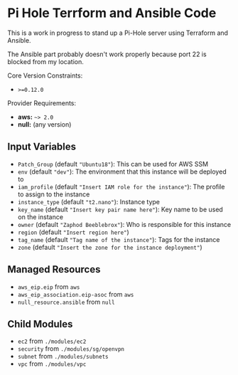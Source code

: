 # Pi Hole Terrform and Ansible Code

This is a work in progress to stand up a Pi-Hole server using Terraform and Ansible.

The Ansible part probably doesn't work properly because port 22 is blocked from my location.

Core Version Constraints:
* `>=0.12.0`

Provider Requirements:
* **aws:** `~> 2.0`
* **null:** (any version)

## Input Variables
* `Patch_Group` (default `"Ubuntu18"`): This can be used for AWS SSM
* `env` (default `"dev"`): The environment that this instance will be deployed to
* `iam_profile` (default `"Insert IAM role for the instance"`): The profile to assign to the instance
* `instance_type` (default `"t2.nano"`): Instance type
* `key_name` (default `"Insert key pair name here"`): Key name to be used on the instance
* `owner` (default `"Zaphod Beeblebrox"`): Who is responsible for this instance
* `region` (default `"Insert region here"`)
* `tag_name` (default `"Tag name of the instance"`): Tags for the instance
* `zone` (default `"Insert the zone for the instance deployment"`)

## Managed Resources
* `aws_eip.eip` from `aws`
* `aws_eip_association.eip-asoc` from `aws`
* `null_resource.ansible` from `null`

## Child Modules
* `ec2` from `./modules/ec2`
* `security` from `./modules/sg/openvpn`
* `subnet` from `./modules/subnets`
* `vpc` from `./modules/vpc`